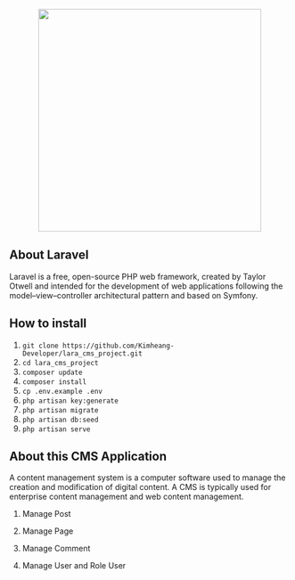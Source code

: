 <p align="center"><a href="https://laravel.com" target="_blank"><img src="https://raw.githubusercontent.com/laravel/art/master/logo-lockup/5%20SVG/2%20CMYK/1%20Full%20Color/laravel-logolockup-cmyk-red.svg" width="400"></a></p>

## About Laravel

Laravel is a free, open-source PHP web framework, created by Taylor Otwell and intended for the development of web applications following the model–view–controller architectural pattern and based on Symfony.

## How to install

<ol>
    <li><code>git clone https://github.com/Kimheang-Developer/lara_cms_project.git</code></li>
    <li><code>cd lara_cms_project</code></li>
    <li><code>composer update</code></li>
    <li><code>composer install</code></li>
    <li><code>cp .env.example .env</code></li>
    <li><code>php artisan key:generate</code></li>
    <li><code>php artisan migrate</code></li>
    <li><code>php artisan db:seed</code></li>
    <li><code>php artisan serve</code></li>
</ol>

## About this CMS Application

A content management system is a computer software used to manage the creation and modification of digital content. A CMS is typically used for enterprise content management and web content management.

<ol>
    <li>
        <p>Manage Post</p>
    </li>
    <li>
        <p>Manage Page</p>
    </li>
    <li>
        <p>Manage Comment</p>
    </li>
    <li>
        <p>Manage User and Role User</p>
    </li>
</ol>

